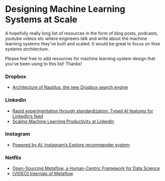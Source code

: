 # Designing Machine Learning Systems at Scale

A hopefully really long list of resources in the form of blog posts, podcasts, youtube videos etc where engineers talk and write about the machine learning systems they've built and scaled. It would be great to focus on thse systems _architecture_.

Please feel free to add resources for machine learning system design that you've been using to this list! Thanks!


### Dropbox
- [Architecture of Nautilus, the new Dropbox search engine](https://dropbox.tech/machine-learning/architecture-of-nautilus-the-new-dropbox-search-engine)

### LinkedIn
- [Rapid experimentation through standardization: Typed AI features for LinkedIn’s feed](https://engineering.linkedin.com/blog/2020/feed-typed-ai-features)
- [Scaling Machine Learning Productivity at LinkedIn](https://engineering.linkedin.com/blog/2019/01/scaling-machine-learning-productivity-at-linkedin)

### Instagram
- [Powered by AI: Instagram’s Explore recommender system](https://instagram-engineering.com/powered-by-ai-instagrams-explore-recommender-system-7ca901d2a882)

### Netflix
- [Open-Sourcing Metaflow, a Human-Centric Framework for Data Science](https://netflixtechblog.com/open-sourcing-metaflow-a-human-centric-framework-for-data-science-fa72e04a5d9?source=collection_home---4------6-----------------------)
- [[VIDEO] Internals of Metaflow](https://www.youtube.com/watch?v=8jTo3bVni3E&list=PLGEBSHR02XbhC-5Eqy7ERHxpuwiJHes4j)
